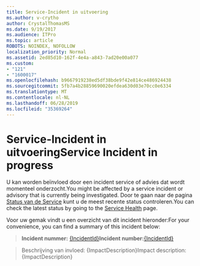 ```yaml
---
title: Service-Incident in uitvoering
ms.author: v-crytho
author: CrystalThomasMS
ms.date: 9/19/2017
ms.audience: ITPro
ms.topic: article
ROBOTS: NOINDEX, NOFOLLOW
localization_priority: Normal
ms.assetid: 2ed85d10-162f-4e4a-a843-7ad20e00a077
ms.custom:
- "121"
- "1600017"
ms.openlocfilehash: b9667919238ed5df38bde9f42e814ce486924438
ms.sourcegitcommit: 5fb7a4b28859690020efdea630d03e70cc0e6334
ms.translationtype: MT
ms.contentlocale: nl-NL
ms.lasthandoff: 06/28/2019
ms.locfileid: "35369264"
---
```

# <a name="service-incident-in-progress"></a><span data-ttu-id="b3aa9-102">Service-Incident in uitvoering</span><span class="sxs-lookup"><span data-stu-id="b3aa9-102">Service Incident in progress</span></span>

<span data-ttu-id="b3aa9-103">U kan worden beïnvloed door een incident service of advies dat wordt momenteel onderzocht.</span><span class="sxs-lookup"><span data-stu-id="b3aa9-103">You might be affected by a service incident or advisory that is currently being investigated.</span></span> <span data-ttu-id="b3aa9-104">Door te gaan naar de pagina [Status van de Service](https://admin.microsoft.com/adminportal/home#/servicehealth) kunt u de meest recente status controleren.</span><span class="sxs-lookup"><span data-stu-id="b3aa9-104">You can check the latest status by going to the [Service Health](https://admin.microsoft.com/adminportal/home#/servicehealth) page.</span></span>
  
<span data-ttu-id="b3aa9-105">Voor uw gemak vindt u een overzicht van dit incident hieronder:</span><span class="sxs-lookup"><span data-stu-id="b3aa9-105">For your convenience, you can find a summary of this incident below:</span></span>
  
> <span data-ttu-id="b3aa9-106">**Incident nummer:** [{IncidentId}](https://admin.microsoft.com/adminportal/home#/servicehealth)</span><span class="sxs-lookup"><span data-stu-id="b3aa9-106">**Incident number:**[{IncidentId}](https://admin.microsoft.com/adminportal/home#/servicehealth)</span></span>
    
> <span data-ttu-id="b3aa9-107">Beschrijving van invloed: {ImpactDescription}</span><span class="sxs-lookup"><span data-stu-id="b3aa9-107">Impact description: {ImpactDescription}</span></span>
